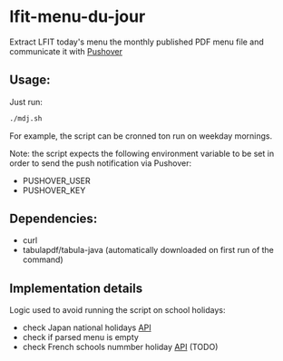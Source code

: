 # lfit-menu-du-jour

Extract LFIT today's menu the monthly published PDF menu file and communicate it with [Pushover](https://pushover.net/)

## Usage:

Just run:
```bash
./mdj.sh
```

For example, the script can be cronned ton run on weekday mornings.

Note: the script expects the following environment variable to be set in order to send the push notification via Pushover:
- PUSHOVER_USER
- PUSHOVER_KEY

## Dependencies:

- curl
- tabulapdf/tabula-java (automatically downloaded on first run of the command)

## Implementation details

Logic used to avoid running the script on school holidays:
- check Japan national holidays [API](http://calendar-service.net])
- check if parsed menu is empty
- check French schools nummber holiday [API](https://www.data.gouv.fr/fr/datasets/le-calendrier-scolaire/) (TODO)
